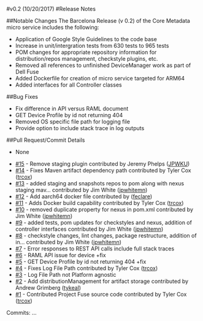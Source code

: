 #v0.2 (10/20/2017)
#Release Notes

##Notable Changes
The Barcelona Release (v 0.2) of the Core Metadata micro service  includes the following:
* Application of Google Style Guidelines to the code base
* Increase in unit/intergration tests from 630 tests to 965 tests
* POM changes for appropriate repository information for distribution/repos management, checkstyle plugins, etc.
* Removed all references to unfinished DeviceManager work as part of Dell Fuse
* Added Dockerfile for creation of micro service targeted for ARM64 
* Added interfaces for all Controller classes

##Bug Fixes
* Fix difference in API versus RAML document
* GET Device Profile by id not returning 404
* Removed OS specific file path for logging file 
* Provide option to include stack trace in log outputs

##Pull Request/Commit Details
* None
 - [#15](https://github.com/edgexfoundry/core-metadata/pull/15) - Remove staging plugin contributed by Jeremy Phelps ([JPWKU](https://github.com/JPWKU))
 - [#14](https://github.com/edgexfoundry/core-metadata/pull/14) - Fixes Maven artifact dependency path contributed by Tyler Cox ([trcox](https://github.com/trcox))
 - [#13](https://github.com/edgexfoundry/core-metadata/pull/13) - added staging and snapshots repos to pom along with nexus staging mav… contributed by Jim White ([jpwhitemn](https://github.com/jpwhitemn))
 - [#12](https://github.com/edgexfoundry/core-metadata/pull/12) - Add aarch64 docker file contributed by ([feclare](https://github.com/feclare))
 - [#11](https://github.com/edgexfoundry/core-metadata/pull/11) - Adds Docker build capability contributed by Tyler Cox ([trcox](https://github.com/trcox))
 - [#10](https://github.com/edgexfoundry/core-metadata/pull/10) - removed duplicate property for nexus in pom.xml contributed by Jim White ([jpwhitemn](https://github.com/jpwhitemn))
 - [#9](https://github.com/edgexfoundry/core-metadata/pull/9) - added tests, pom updates for checkstyles and nexus, addition of controller interfaces contributed by Jim White ([jpwhitemn](https://github.com/jpwhitemn))
 - [#8](https://github.com/edgexfoundry/core-metadata/pull/8) - checkstyle changes, lint changes, package restructure, addition of in… contributed by Jim White ([jpwhitemn](https://github.com/jpwhitemn))
 - [#7](https://github.com/edgexfoundry/core-metadata/issues/7) - Error responses to REST API calls include full stack traces
 - [#6](https://github.com/edgexfoundry/core-metadata/issues/6) - RAML API issue for device +fix
 - [#5](https://github.com/edgexfoundry/core-metadata/issues/5) - GET Device Profile by id not returning 404 +fix
 - [#4](https://github.com/edgexfoundry/core-metadata/pull/4) - Fixes Log File Path contributed by Tyler Cox ([trcox](https://github.com/trcox))
 - [#3](https://github.com/edgexfoundry/core-metadata/issues/3) - Log File Path not Platform agnostic
 - [#2](https://github.com/edgexfoundry/core-metadata/pull/2) - Add distributionManagement for artifact storage contributed by Andrew Grimberg ([tykeal](https://github.com/tykeal))
 - [#1](https://github.com/edgexfoundry/core-metadata/pull/1) - Contributed Project Fuse source code contributed by Tyler Cox ([trcox](https://github.com/trcox))

Commits: ...
